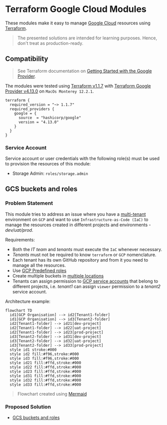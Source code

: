 # Terraform Google Cloud Modules

These modules make it easy to manage [Google Cloud](https://cloud.google.com) resources using [Terraform](https://www.terraform.io).

> The presented solutions are intended for learning purposes. Hence, don't treat as production-ready.

## Compatibility

> See Terraform documentation on [Getting Started with the Google Provider](https://registry.terraform.io/providers/hashicorp/google/latest/docs/guides/getting_started).

The modules were tested using [Terraform v1.1.7](https://www.terraform.io/downloads) with [Terraform Google Provider v4.13.0](https://registry.terraform.io/providers/hashicorp/google/latest) on `MacOs Monterey 12.2.1`.

```hcl
terraform {
  required_version = "~> 1.1.7"
  required_providers {
    google = {
      source  = "hashicorp/google"
      version = "4.13.0"
    }
  }
}
```

### Service Account

Service account or user credentials with the following role(s) must be used to provision the resources of this module:

- Storage Admin: `roles/storage.admin`

## GCS buckets and roles

### Problem Statement

This module tries to address an issue where you have a [multi-tenant](https://cloud.google.com/architecture/designing-multi-tenant-architectures) environment on `GCP` and want to use `Infrastructure-as-Code (IaC)` to manage the resources created in different projects and environments - *dev/uat/prod*.

Requirements:

- Both the *IT team* and *tenants* must execute the `IaC` whenever necessary.
- *Tenants* must not be required to know `terraform` or `GCP` nomenclature.
- Each tenant has its own GitHub repository and from it you need to manage all the resources.
- Use [GCP Predefined roles](https://cloud.google.com/storage/docs/access-control/iam-roles#standard-roles)
- Create multiple buckets in [multiple locations](https://cloud.google.com/about/locations)
- Tenants can assign permission to [GCP service accounts](https://cloud.google.com/iam/docs/service-accounts) that belong to different projects, i.e. *tenant1* can assign `viewer` permission to a *tenant2* service account.

Architecture example:

```mermaid
flowchart TD
  id1[GCP Organisation] --> id2[Tenant1-folder]
  id1[GCP Organisation] --> id3[Tenant2-folder]
  id2[Tenant1-folder] --> id21[dev-project]
  id2[Tenant1-folder] --> id22[uat-project]
  id2[Tenant1-folder] --> id23[prod-project]
  id3[Tenant2-folder] --> id31[dev-project]
  id3[Tenant2-folder] --> id32[uat-project]
  id3[Tenant2-folder] --> id33[prod-project]
  style id1 stroke:#000
  style id2 fill:#f96,stroke:#000
  style id3 fill:#f96,stroke:#000
  style id21 fill:#ffd,stroke:#000
  style id22 fill:#ffd,stroke:#000
  style id23 fill:#ffd,stroke:#000
  style id31 fill:#ffd,stroke:#000
  style id32 fill:#ffd,stroke:#000
  style id33 fill:#ffd,stroke:#000
```

> Flowchart created using [Mermaid](https://mermaid-js.github.io/mermaid/#/)

### Proposed Solution

- [GCS buckets and roles](./terraform-google-cloud-storage)
